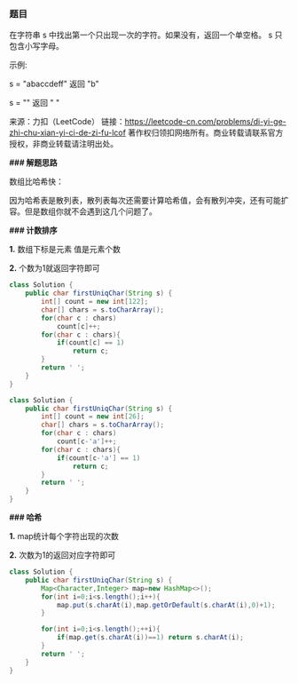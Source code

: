 ### 题目

在字符串 s 中找出第一个只出现一次的字符。如果没有，返回一个单空格。 s 只包含小写字母。

示例:

s = "abaccdeff"
返回 "b"

s = "" 
返回 " "

来源：力扣（LeetCode）
链接：https://leetcode-cn.com/problems/di-yi-ge-zhi-chu-xian-yi-ci-de-zi-fu-lcof
著作权归领扣网络所有。商业转载请联系官方授权，非商业转载请注明出处。



**### 解题思路**

数组比哈希快：

因为哈希表是散列表，散列表每次还需要计算哈希值，会有散列冲突，还有可能扩容。但是数组你就不会遇到这几个问题了。



**### 计数排序**

**1.** 数组下标是元素 值是元素个数

**2.** 个数为1就返回字符即可



```java
class Solution {
    public char firstUniqChar(String s) {
        int[] count = new int[122];
        char[] chars = s.toCharArray();
        for(char c : chars)
            count[c]++;
        for(char c : chars){
            if(count[c] == 1)
                return c;
        }
        return ' ';
    }
}
```

```java
class Solution {
    public char firstUniqChar(String s) {
        int[] count = new int[26];
        char[] chars = s.toCharArray();
        for(char c : chars)
            count[c-'a']++;
        for(char c : chars){
            if(count[c-'a'] == 1)
                return c;
        }
        return ' ';
    }
}
```



**### 哈希**

**1.** map统计每个字符出现的次数

**2.** 次数为1的返回对应字符即可

```java
class Solution {
    public char firstUniqChar(String s) {
        Map<Character,Integer> map=new HashMap<>();
        for(int i=0;i<s.length();i++){
            map.put(s.charAt(i),map.getOrDefault(s.charAt(i),0)+1);
        }  

        for(int i=0;i<s.length();++i){
            if(map.get(s.charAt(i))==1) return s.charAt(i);
        }
        return ' ';  
    }
}
```



